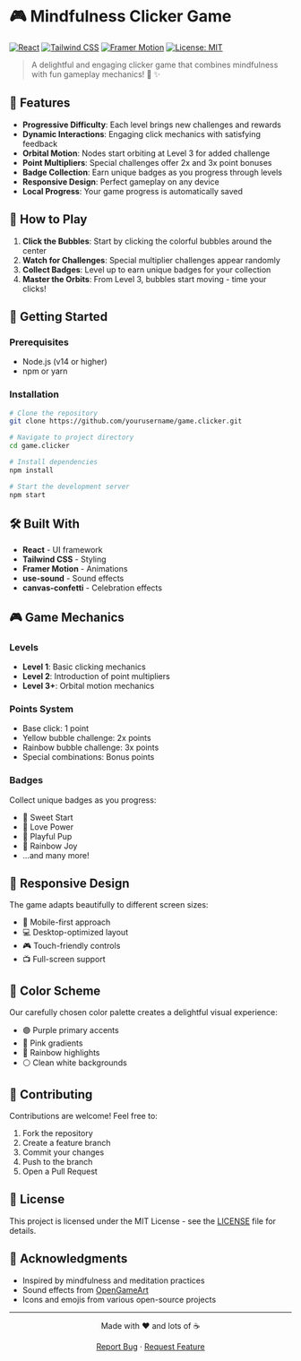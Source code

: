# 🎮 Mindfulness Clicker Game

[![React](https://img.shields.io/badge/React-20232A?style=for-the-badge&logo=react&logoColor=61DAFB)](https://reactjs.org/)
[![Tailwind CSS](https://img.shields.io/badge/Tailwind_CSS-38B2AC?style=for-the-badge&logo=tailwind-css&logoColor=white)](https://tailwindcss.com/)
[![Framer Motion](https://img.shields.io/badge/Framer_Motion-black?style=for-the-badge&logo=framer&logoColor=blue)](https://www.framer.com/motion/)
[![License: MIT](https://img.shields.io/badge/License-MIT-yellow.svg?style=for-the-badge)](https://opensource.org/licenses/MIT)

> A delightful and engaging clicker game that combines mindfulness with fun gameplay mechanics! 🌈 ✨

## 🌟 Features

- **Progressive Difficulty**: Each level brings new challenges and rewards
- **Dynamic Interactions**: Engaging click mechanics with satisfying feedback
- **Orbital Motion**: Nodes start orbiting at Level 3 for added challenge
- **Point Multipliers**: Special challenges offer 2x and 3x point bonuses
- **Badge Collection**: Earn unique badges as you progress through levels
- **Responsive Design**: Perfect gameplay on any device
- **Local Progress**: Your game progress is automatically saved

## 🎯 How to Play

1. **Click the Bubbles**: Start by clicking the colorful bubbles around the center
2. **Watch for Challenges**: Special multiplier challenges appear randomly
3. **Collect Badges**: Level up to earn unique badges for your collection
4. **Master the Orbits**: From Level 3, bubbles start moving - time your clicks!

## 🚀 Getting Started

### Prerequisites

- Node.js (v14 or higher)
- npm or yarn

### Installation

```bash
# Clone the repository
git clone https://github.com/yourusername/game.clicker.git

# Navigate to project directory
cd game.clicker

# Install dependencies
npm install

# Start the development server
npm start
```

## 🛠️ Built With

- **React** - UI framework
- **Tailwind CSS** - Styling
- **Framer Motion** - Animations
- **use-sound** - Sound effects
- **canvas-confetti** - Celebration effects

## 🎮 Game Mechanics

### Levels
- **Level 1**: Basic clicking mechanics
- **Level 2**: Introduction of point multipliers
- **Level 3+**: Orbital motion mechanics

### Points System
- Base click: 1 point
- Yellow bubble challenge: 2x points
- Rainbow bubble challenge: 3x points
- Special combinations: Bonus points

### Badges
Collect unique badges as you progress:
- 🧁 Sweet Start
- 💖 Love Power
- 🐶 Playful Pup
- 🌈 Rainbow Joy
- ...and many more!

## 📱 Responsive Design

The game adapts beautifully to different screen sizes:
- 📱 Mobile-first approach
- 💻 Desktop-optimized layout
- 🎮 Touch-friendly controls
- 📺 Full-screen support

## 🎨 Color Scheme

Our carefully chosen color palette creates a delightful visual experience:
- 🟣 Purple primary accents
- 🎀 Pink gradients
- 🌈 Rainbow highlights
- ⚪ Clean white backgrounds

## 🤝 Contributing

Contributions are welcome! Feel free to:
1. Fork the repository
2. Create a feature branch
3. Commit your changes
4. Push to the branch
5. Open a Pull Request

## 📜 License

This project is licensed under the MIT License - see the [LICENSE](LICENSE) file for details.

## 🙏 Acknowledgments

- Inspired by mindfulness and meditation practices
- Sound effects from [OpenGameArt](https://opengameart.org)
- Icons and emojis from various open-source projects

---

<p align="center">Made with ❤️ and lots of ☕</p>

<p align="center">
  <a href="https://github.com/yourusername/game.clicker/issues">Report Bug</a> ·
  <a href="https://github.com/yourusername/game.clicker/issues">Request Feature</a>
</p>

